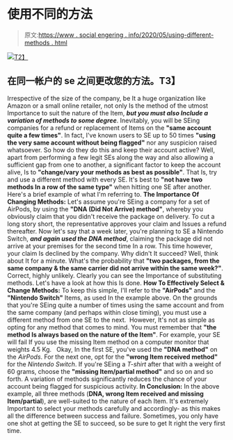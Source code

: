 # 使用不同的方法

> 原文:[https://www . social engering . info/2020/05/using-different-methods . html](https://www.socialengineering.info/2020/05/using-different-methods.html)

[![](../Images/57d480220698ae22415636e368820f9b.png)T2】](https://1.bp.blogspot.com/-pV_NydXvPNo/XrQfwN9w2SI/AAAAAAAAJ14/PyGHsnqwTf46mKRaYCCdFWBVx8BfFjMEgCLcBGAsYHQ/s1600/Using%2BDifferent%2BMethods%2B1.png)

## **在同一帐户的 se 之间更改您的方法。T3】**

Irrespective of the size of the company, be It a huge organization like Amazon or a small online retailer, not only Is the method of the utmost Importance to suit the nature of the Item, ***but you must also Include a variation of methods to some degree***. Inevitably, you will be SEing companies for a refund or replacement of Items on the **"same account quite a few times"**. In fact, I've known users to SE up to 50 times **"using the very same account without being flagged"** nor any suspicion raised whatsoever.
  So how do they do this and keep their account active? Well, apart from performing a few legit SEs along the way and also allowing a sufficient gap from one to another, a significant factor to keep the account alive, Is to **"change/vary your methods as best as possible"**. That Is, try and use a different method with every SE. It's best to **"not have two methods In a row of the same type"** when hitting one SE after another. Here's a brief example of what I'm referring to.
  **The Importance Of Changing Methods:**
  Let's assume you're SEing a company for a set of AirPods, by using the **"DNA (Did Not Arrive) method"**, whereby you obviously claim that you didn't receive the package on delivery. To cut a long story short, the representative approves your claim and Issues a refund thereafter.
  Now let's say that a week later, you're planning to SE a Nintendo Switch, ***and again used the DNA method***, claiming the package did not arrive at your premises for the second time In a row. This time however, your claim Is declined by the company. Why didn't It succeed? Well, think about It for a minute. What's the probability that **"two packages, from the same company & the same carrier did not arrive within the same week?"**. Correct, highly unlikely. Clearly you can see the Importance of substituting methods. Let's have a look at how this Is done.
  **How To Effectively Select & Change Methods:**
  To keep this simple, I'll refer to the **"AirPods"** and the **"Nintendo Switch"** Items, as used In the example above. On the grounds that you're SEing quite a number of times using the same account and from the same company (and perhaps within close timing), you must use a different method from one SE to the next. 
  However, It's not as simple as opting for any method that comes to mind. You must remember that **"the method Is always based on the nature of the Item"**. For example, your SE will fail If you use the missing Item method on a computer monitor that weights 4.5 Kg.  
  Okay, In the first SE, you've used the **"DNA method"** on the *AirPods*. For the next one, opt for the **"wrong Item received method"** for the *Nintendo Switch*. If you're SEing a *T-shirt* after that with a weight of 60 grams, choose the **"missing Item/partial method"** and so on and so forth. A variation of methods significantly reduces the chance of your account being flagged for suspicious activity.
  **In Conclusion:**
  In the above example, all three methods (**DNA, wrong Item received and missing Item/partial**), are well-suited to the nature of each Item. It's extremely Important to select your methods carefully and accordingly- as this makes all the difference between success and failure. Sometimes, you only have one shot at getting the SE to succeed, so be sure to get It right the very first time.